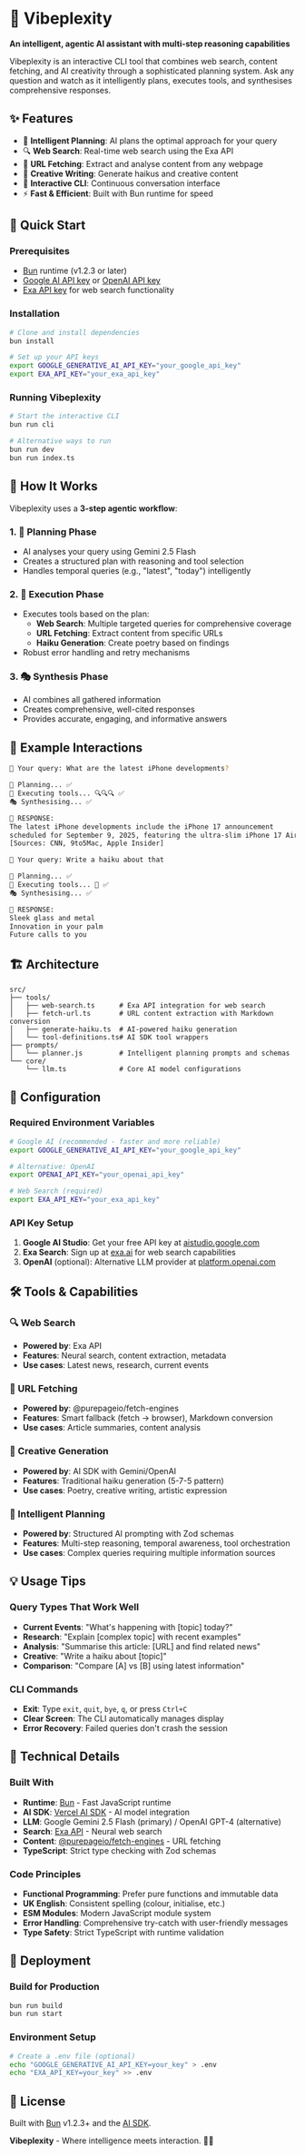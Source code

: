 # 🤖 Vibeplexity

**An intelligent, agentic AI assistant with multi-step reasoning capabilities**

Vibeplexity is an interactive CLI tool that combines web search, content fetching, and AI creativity through a sophisticated planning system. Ask any question and watch as it intelligently plans, executes tools, and synthesises comprehensive responses.

## ✨ Features

- 🧠 **Intelligent Planning**: AI plans the optimal approach for your query
- 🔍 **Web Search**: Real-time web search using the Exa API
- 📄 **URL Fetching**: Extract and analyse content from any webpage
- 🌸 **Creative Writing**: Generate haikus and creative content
- 🔄 **Interactive CLI**: Continuous conversation interface
- ⚡ **Fast & Efficient**: Built with Bun runtime for speed

## 🚀 Quick Start

### Prerequisites

- [Bun](https://bun.sh) runtime (v1.2.3 or later)
- [Google AI API key](https://aistudio.google.com/) or [OpenAI API key](https://platform.openai.com/)
- [Exa API key](https://exa.ai) for web search functionality

### Installation

```bash
# Clone and install dependencies
bun install

# Set up your API keys
export GOOGLE_GENERATIVE_AI_API_KEY="your_google_api_key"
export EXA_API_KEY="your_exa_api_key"
```

### Running Vibeplexity

```bash
# Start the interactive CLI
bun run cli

# Alternative ways to run
bun run dev
bun run index.ts
```

## 🎯 How It Works

Vibeplexity uses a **3-step agentic workflow**:

### 1. 🧠 **Planning Phase**
- AI analyses your query using Gemini 2.5 Flash
- Creates a structured plan with reasoning and tool selection
- Handles temporal queries (e.g., "latest", "today") intelligently

### 2. 🔧 **Execution Phase**
- Executes tools based on the plan:
  - **Web Search**: Multiple targeted queries for comprehensive coverage
  - **URL Fetching**: Extract content from specific URLs
  - **Haiku Generation**: Create poetry based on findings
- Robust error handling and retry mechanisms

### 3. 🎭 **Synthesis Phase**
- AI combines all gathered information
- Creates comprehensive, well-cited responses
- Provides accurate, engaging, and informative answers

## 💬 Example Interactions

```bash
🤖 Your query: What are the latest iPhone developments?

🧠 Planning... ✅
🔧 Executing tools... 🔍🔍🔍 ✅
🎭 Synthesising... ✅

🎉 RESPONSE:
The latest iPhone developments include the iPhone 17 announcement 
scheduled for September 9, 2025, featuring the ultra-slim iPhone 17 Air...
[Sources: CNN, 9to5Mac, Apple Insider]

🤖 Your query: Write a haiku about that

🧠 Planning... ✅
🔧 Executing tools... 🌸 ✅
🎭 Synthesising... ✅

🎉 RESPONSE:
Sleek glass and metal
Innovation in your palm
Future calls to you
```

## 🏗️ Architecture

```
src/
├── tools/
│   ├── web-search.ts      # Exa API integration for web search
│   ├── fetch-url.ts       # URL content extraction with Markdown conversion
│   ├── generate-haiku.ts  # AI-powered haiku generation
│   └── tool-definitions.ts# AI SDK tool wrappers
├── prompts/
│   └── planner.js         # Intelligent planning prompts and schemas
└── core/
    └── llm.ts             # Core AI model configurations
```

## 🔧 Configuration

### Required Environment Variables

```bash
# Google AI (recommended - faster and more reliable)
export GOOGLE_GENERATIVE_AI_API_KEY="your_google_api_key"

# Alternative: OpenAI
export OPENAI_API_KEY="your_openai_api_key"

# Web Search (required)
export EXA_API_KEY="your_exa_api_key"
```

### API Key Setup

1. **Google AI Studio**: Get your free API key at [aistudio.google.com](https://aistudio.google.com/)
2. **Exa Search**: Sign up at [exa.ai](https://exa.ai) for web search capabilities
3. **OpenAI** (optional): Alternative LLM provider at [platform.openai.com](https://platform.openai.com/)

## 🛠️ Tools & Capabilities

### 🔍 Web Search
- **Powered by**: Exa API
- **Features**: Neural search, content extraction, metadata
- **Use cases**: Latest news, research, current events

### 📄 URL Fetching  
- **Powered by**: @purepageio/fetch-engines
- **Features**: Smart fallback (fetch → browser), Markdown conversion
- **Use cases**: Article summaries, content analysis

### 🌸 Creative Generation
- **Powered by**: AI SDK with Gemini/OpenAI
- **Features**: Traditional haiku generation (5-7-5 pattern)
- **Use cases**: Poetry, creative writing, artistic expression

### 🧠 Intelligent Planning
- **Powered by**: Structured AI prompting with Zod schemas
- **Features**: Multi-step reasoning, temporal awareness, tool orchestration
- **Use cases**: Complex queries requiring multiple information sources

## 💡 Usage Tips

### Query Types That Work Well

- **Current Events**: "What's happening with [topic] today?"
- **Research**: "Explain [complex topic] with recent examples"
- **Analysis**: "Summarise this article: [URL] and find related news"
- **Creative**: "Write a haiku about [topic]"
- **Comparison**: "Compare [A] vs [B] using latest information"

### CLI Commands

- **Exit**: Type `exit`, `quit`, `bye`, `q`, or press `Ctrl+C`
- **Clear Screen**: The CLI automatically manages display
- **Error Recovery**: Failed queries don't crash the session

## 🔧 Technical Details

### Built With
- **Runtime**: [Bun](https://bun.sh) - Fast JavaScript runtime
- **AI SDK**: [Vercel AI SDK](https://sdk.vercel.ai/) - AI model integration
- **LLM**: Google Gemini 2.5 Flash (primary) / OpenAI GPT-4 (alternative)
- **Search**: [Exa API](https://exa.ai) - Neural web search
- **Content**: [@purepageio/fetch-engines](https://www.npmjs.com/package/@purepageio/fetch-engines) - URL fetching
- **TypeScript**: Strict type checking with Zod schemas

### Code Principles
- **Functional Programming**: Prefer pure functions and immutable data
- **UK English**: Consistent spelling (colour, initialise, etc.)
- **ESM Modules**: Modern JavaScript module system
- **Error Handling**: Comprehensive try-catch with user-friendly messages
- **Type Safety**: Strict TypeScript with runtime validation

## 🚀 Deployment

### Build for Production
```bash
bun run build
bun run start
```

### Environment Setup
```bash
# Create a .env file (optional)
echo "GOOGLE_GENERATIVE_AI_API_KEY=your_key" > .env
echo "EXA_API_KEY=your_key" >> .env
```

## 📄 License

Built with [Bun](https://bun.sh) v1.2.3+ and the [AI SDK](https://sdk.vercel.ai/). 

**Vibeplexity** - Where intelligence meets interaction. 🤖✨
